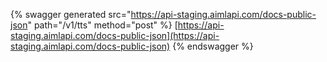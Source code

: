 {% swagger generated src="https://api-staging.aimlapi.com/docs-public-json" path="/v1/tts" method="post"
%}
[https://api-staging.aimlapi.com/docs-public-json](https://api-staging.aimlapi.com/docs-public-json)
{% endswagger %}